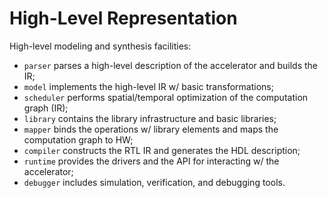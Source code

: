 # High-Level Representation

High-level modeling and synthesis facilities:

* `parser` parses a high-level description of the accelerator and builds the IR;
* `model` implements the high-level IR w/ basic transformations;
* `scheduler` performs spatial/temporal optimization of the computation graph (IR);
* `library` contains the library infrastructure and basic libraries;
* `mapper` binds the operations w/ library elements and maps the computation graph to HW;
* `compiler` constructs the RTL IR and generates the HDL description;
* `runtime` provides the drivers and the API for interacting w/ the accelerator;
* `debugger` includes simulation, verification, and debugging tools.
